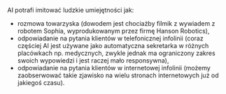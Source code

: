 AI potrafi imitować ludzkie umiejętności jak:
- rozmowa towarzyska (dowodem jest chociażby filmik z wywiadem z robotem Sophia, wyprodukowanym przez firmę Hanson Robotics),
- odpowiadanie na pytania klientów w telefonicznej infolinii (coraz częściej AI jest używane jako automatyczna sekretarka w różnych placówkach np. medycznych, zwykle jednak ma ograniczony zakres swoich wypowiedzi i jest raczej mało responsywna),
- odpowiadanie na pytania klientów w internetowej infolinii (możemy zaobserwować takie zjawisko na wielu stronach internetowych już od jakiegoś czasu).
